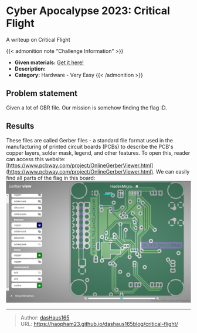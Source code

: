 # Cyber Apocalypse 2023: Critical Flight

A writeup on Critical Flight
<!--more-->

{{< admonition note "Challenge Information" >}}
* **Given materials:** [Get it here!](https://drive.google.com/file/d/1wPLpM6tLlZzncKIVRhR4YkUFW9G8EQl9/view?usp=sharing)
* **Description:**
* **Category:** Hardware - Very Easy
{{< /admonition >}}

## Problem statement
Given a lot of GBR file. Our mission is somehow finding the flag :D. 

## Results
These files are called Gerber files - a standard file format used in the manufacturing of printed circuit boards (PCBs) to describe the PCB's copper layers, solder mask, legend, and other features. To open this, reader can access this website: [https://www.pcbway.com/project/OnlineGerberViewer.html](https://www.pcbway.com/project/OnlineGerberViewer.html). We can easily find all parts of the flag in this board:
<img src='flag.png' alt="First part" width="1000"/>




---

> Author: [dasHaus165](https://haopham23.github.io/dashaus165blog/)  
> URL: https://haopham23.github.io/dashaus165blog/critical-flight/  


